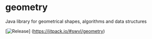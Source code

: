 # geometry
Java library for geometrical shapes, algorithms and data structures

[![Release](https://jitpack.io/v/swvl/geometry.svg)]
(https://jitpack.io/#swvl/geometry)
